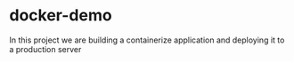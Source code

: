 # docker-demo
In this project we are building a containerize application and deploying it to a production server
